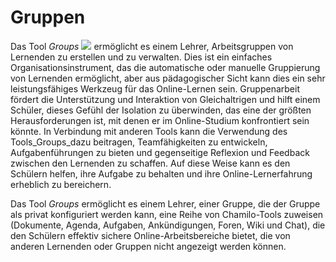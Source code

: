 
# Gruppen

Das Tool _Groups_ ![](../../.gitbook/assets/graphics276.png) ermöglicht es einem Lehrer, Arbeitsgruppen von Lernenden zu erstellen und zu verwalten. Dies ist ein einfaches Organisationsinstrument, das die automatische oder manuelle Gruppierung von Lernenden ermöglicht, aber aus pädagogischer Sicht kann dies ein sehr leistungsfähiges Werkzeug für das Online-Lernen sein. Gruppenarbeit fördert die Unterstützung und Interaktion von Gleichaltrigen und hilft einem Schüler, dieses Gefühl der Isolation zu überwinden, das eine der größten Herausforderungen ist, mit denen er im Online-Studium konfrontiert sein könnte. In Verbindung mit anderen Tools kann die Verwendung des Tools\_Groups\_dazu beitragen, Teamfähigkeiten zu entwickeln, Aufgabenführungen zu bieten und gegenseitige Reflexion und Feedback zwischen den Lernenden zu schaffen. Auf diese Weise kann es den Schülern helfen, ihre Aufgabe zu behalten und ihre Online-Lernerfahrung erheblich zu bereichern.

Das Tool _Groups_ ermöglicht es einem Lehrer, einer Gruppe, die der Gruppe als privat konfiguriert werden kann, eine Reihe von Chamilo-Tools zuweisen \(Dokumente, Agenda, Aufgaben, Ankündigungen, Foren, Wiki und Chat\), die den Schülern effektiv sichere Online-Arbeitsbereiche bietet, die von anderen Lernenden oder Gruppen nicht angezeigt werden können.